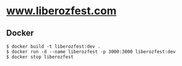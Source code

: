 # www.liberozfest.com

## Docker

    $ docker build -t liberozfest:dev .
    $ docker run -d --name liberozfest -p 3000:3000 liberozfest:dev
    $ docker stop liberozfest
